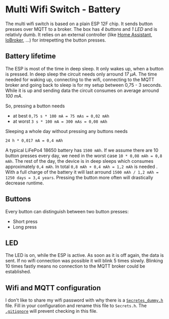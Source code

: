 # Multi Wifi Switch - Battery

The multi wifi switch is based on a plain ESP 12F chip. It sends button presses over MQTT to a broker. The box has *4 buttons* and *1 LED* and is relativly dumb.  It relies on an external controller (like [Home Assistant](https://www.home-assistant.io/), [IoBroker](https://www.iobroker.net/), ...) for intrepetting the button presses.

## Battery lifetime

The ESP is most of the time in deep sleep. It only wakes up, when a button is pressed. In deep sleep the circuit needs only arround *17 µA*. The time needed for waking up, connecting to the wifi, connecting to the MQTT broker and going back to sleep is for my setup between 0,75 - 3 seconds. While it is up and sending data the circuit consumes on average arround *100 mA*.

So, pressing a button needs

* at best `0,75 s * 100 mA = 75 mAs = 0,02 mAh`
* at worst `3 s * 100 mA = 300 mAs = 0,08 mAh`

Sleeping a whole day without pressing any buttons needs

`24 h * 0,017 mA = 0,4 mAh`

A typical LiFePo4 18650 battery has `1500 mAh`. If we assume there are 10 button presses every day, we need in the worst case `10 * 0,08 mAh = 0,8 mAh`. The rest of the day, the device is in deep sleeps which consumes approximately `0,4 mAh`. In total `0,8 mAh + 0,4 mAh = 1,2 mAh` is needed . With a full charge of the battery it will last arround `1500 mAh / 1,2 mAh = 1250 days = 3,4 years`. Pressing the button more often will drastically decrease runtime.

## Buttons

Every button can distinguish between two button presses:

* Short press
* Long press

## LED

The LED is on, while the ESP is active. As soon as it is off again, the data is sent. If no wifi connection was possible it will blink 5 times slowly. Blinking 10 times fastly means no connection to the MQTT broker could be established.

## Wifi and MQTT configuration

I don't like to share my wifi password with why there is a [`Secretes_dummy.h`](src/../Secrets_dummy.h) file. Fill in your configuration and rename this file to `Secrets.h`. The [`.gitignore`](.gitignore) will prevent checking in this file.
